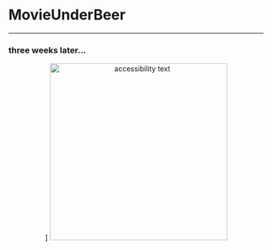 # MovieUnderBeer




____
### three weeks later...

<p align="center">]
  <img src="https://disk.yandex.ru/i/-yTTrF33faXx4w" width="350" alt="accessibility text">
</p>

